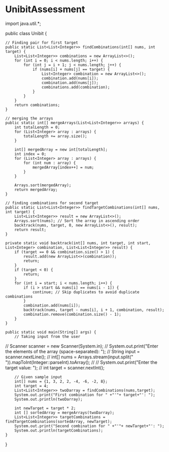 # UnibitAssessment

import java.util.*;


public class Unibit
{


    // Finding pair for first target
    public static List<List<Integer>> findCombinations(int[] nums, int target) {
        List<List<Integer>> combinations = new ArrayList<>();
        for (int i = 0; i < nums.length; i++) {
            for (int j = i + 1; j < nums.length; j++) {
                if (nums[i] + nums[j] == target) {
                    List<Integer> combination = new ArrayList<>();
                    combination.add(nums[i]);
                    combination.add(nums[j]);
                    combinations.add(combination);
                }
            }
        }
        return combinations;
    }

    // merging the arrays
    public static int[] mergeArrays(List<List<Integer>> arrays) {
        int totalLength = 0;
        for (List<Integer> array : arrays) {
            totalLength += array.size();
        }

        int[] mergedArray = new int[totalLength];
        int index = 0;
        for (List<Integer> array : arrays) {
            for (int num : array) {
                mergedArray[index++] = num;
            }
        }

        Arrays.sort(mergedArray);
        return mergedArray;
    }

    // finding combinations for second target
    public static List<List<Integer>> findTargetCombinations(int[] nums, int target) {
        List<List<Integer>> result = new ArrayList<>();
        Arrays.sort(nums); // Sort the array in ascending order
        backtrack(nums, target, 0, new ArrayList<>(), result);
        return result;
    }

    private static void backtrack(int[] nums, int target, int start, List<Integer> combination, List<List<Integer>> result) {
        if (target == 0 && combination.size() > 1) {
            result.add(new ArrayList<>(combination));
            return;
        }
        if (target < 0) {
            return;
        }
        for (int i = start; i < nums.length; i++) {
            if (i > start && nums[i] == nums[i - 1]) {
                continue; // Skip duplicates to avoid duplicate combinations
            }
            combination.add(nums[i]);
            backtrack(nums, target - nums[i], i + 1, combination, result);
            combination.remove(combination.size() - 1);
        }
    }

    public static void main(String[] args) {
        // Taking input from the user
//        Scanner scanner = new Scanner(System.in);
//        System.out.print("Enter the elements of the array (space-separated): ");
//        String input = scanner.nextLine();
//        int[] nums = Arrays.stream(input.split(" ")).mapToInt(Integer::parseInt).toArray();
//
//        System.out.print("Enter the target value: ");
//        int target = scanner.nextInt();

        // Given sample input
        int[] nums = {1, 3, 2, 2, -4, -6, -2, 8};
        int target = 4;
        List<List<Integer>> twoDarray = findCombinations(nums,target);
        System.out.print("First combination for " +"'"+ target+"': ");
        System.out.println(twoDarray);

        int newTarget = target * 2;
        int [] sortedArray = mergeArrays(twoDarray);
        List<List<Integer>> targetCombinations = findTargetCombinations(sortedArray, newTarget);
        System.out.print("Second combination for " +"'"+ newTarget+"': ");
        System.out.println(targetCombinations);
    }
}

